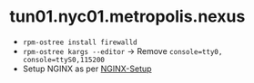 # tun01.nyc01.metropolis.nexus

- `rpm-ostree install firewalld`
- `rpm-ostree kargs --editor` -> Remove `console=tty0, console=ttyS0,115200`
- Setup NGINX as per [NGINX-Setup](https://github.com/Metropolis-nexus/NGINX-Setup)

